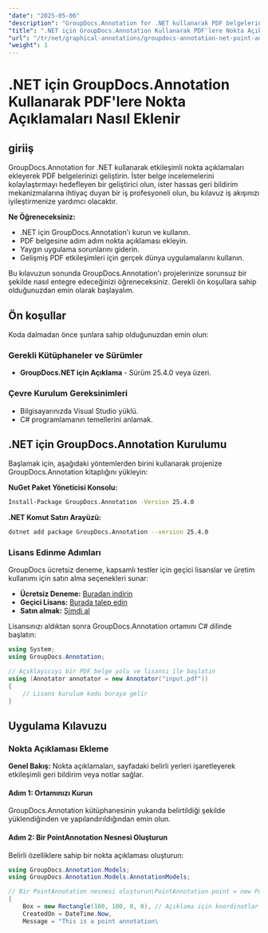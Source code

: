 ```yaml
---
"date": "2025-05-06"
"description": "GroupDocs.Annotation for .NET kullanarak PDF belgelerinizi etkileşimli nokta açıklamalarıyla nasıl geliştireceğinizi öğrenin. Bu adım adım kılavuz kurulum, uygulama ve sorun gidermeyi kapsar."
"title": ".NET için GroupDocs.Annotation Kullanarak PDF'lere Nokta Açıklamaları Nasıl Eklenir"
"url": "/tr/net/graphical-annotations/groupdocs-annotation-net-point-annotations-pdf/"
"weight": 1
---
```


# .NET için GroupDocs.Annotation Kullanarak PDF'lere Nokta Açıklamaları Nasıl Eklenir

## giriiş

GroupDocs.Annotation for .NET kullanarak etkileşimli nokta açıklamaları ekleyerek PDF belgelerinizi geliştirin. İster belge incelemelerini kolaylaştırmayı hedefleyen bir geliştirici olun, ister hassas geri bildirim mekanizmalarına ihtiyaç duyan bir iş profesyoneli olun, bu kılavuz iş akışınızı iyileştirmenize yardımcı olacaktır.

**Ne Öğreneceksiniz:**
- .NET için GroupDocs.Annotation'ı kurun ve kullanın.
- PDF belgesine adım adım nokta açıklaması ekleyin.
- Yaygın uygulama sorunlarını giderin.
- Gelişmiş PDF etkileşimleri için gerçek dünya uygulamalarını kullanın.

Bu kılavuzun sonunda GroupDocs.Annotation'ı projelerinize sorunsuz bir şekilde nasıl entegre edeceğinizi öğreneceksiniz. Gerekli ön koşullara sahip olduğunuzdan emin olarak başlayalım.

## Ön koşullar

Koda dalmadan önce şunlara sahip olduğunuzdan emin olun:

### Gerekli Kütüphaneler ve Sürümler
- **GroupDocs.NET için Açıklama** - Sürüm 25.4.0 veya üzeri.

### Çevre Kurulum Gereksinimleri
- Bilgisayarınızda Visual Studio yüklü.
- C# programlamanın temellerini anlamak.

## .NET için GroupDocs.Annotation Kurulumu

Başlamak için, aşağıdaki yöntemlerden birini kullanarak projenize GroupDocs.Annotation kitaplığını yükleyin:

**NuGet Paket Yöneticisi Konsolu:**
```bash
Install-Package GroupDocs.Annotation -Version 25.4.0
```

**.NET Komut Satırı Arayüzü:**
```bash
dotnet add package GroupDocs.Annotation --version 25.4.0
```

### Lisans Edinme Adımları

GroupDocs ücretsiz deneme, kapsamlı testler için geçici lisanslar ve üretim kullanımı için satın alma seçenekleri sunar:
- **Ücretsiz Deneme:** [Buradan indirin](https://releases.groupdocs.com/annotation/net/)
- **Geçici Lisans:** [Burada talep edin](https://purchase.groupdocs.com/temporary-license/)
- **Satın almak:** [Şimdi al](https://purchase.groupdocs.com/buy)

Lisansınızı aldıktan sonra GroupDocs.Annotation ortamını C# dilinde başlatın:

```csharp
using System;
using GroupDocs.Annotation;

// Açıklayıcıyı bir PDF belge yolu ve lisansı ile başlatın
using (Annotator annotator = new Annotator("input.pdf"))
{
    // Lisans kurulum kodu buraya gelir
}
```

## Uygulama Kılavuzu

### Nokta Açıklaması Ekleme

**Genel Bakış:** Nokta açıklamaları, sayfadaki belirli yerleri işaretleyerek etkileşimli geri bildirim veya notlar sağlar.

#### Adım 1: Ortamınızı Kurun
GroupDocs.Annotation kütüphanesinin yukarıda belirtildiği şekilde yüklendiğinden ve yapılandırıldığından emin olun.

#### Adım 2: Bir PointAnnotation Nesnesi Oluşturun
Belirli özelliklere sahip bir nokta açıklaması oluşturun:

```csharp
using GroupDocs.Annotation.Models;
using GroupDocs.Annotation.Models.AnnotationModels;

// Bir PointAnnotation nesnesi oluşturun\PointAnnotation point = new PointAnnotation
{
    Box = new Rectangle(100, 100, 0, 0), // Açıklama için koordinatlar
    CreatedOn = DateTime.Now,
    Message = "This is a point annotation\